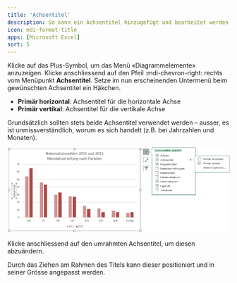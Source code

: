 ```yaml
---
title: 'Achsentitel'
description: So kann ein Achsentitel hinzugefügt und bearbeitet werden
icon: mdi-format-title
apps: [Microsoft Excel]
sort: 5
---
```




Klicke auf das Plus-Symbol, um das Menü «Diagrammelemente» anzuzeigen.
Klicke anschliessend auf den Pfeil :mdi-chevron-right: rechts vom Menüpunkt __Achsentitel__. Setze im nun erscheinenden Untermenü beim gewünschten Achsentitel ein Häkchen.

- __Primär horizontal__: Achsentitel für die horizontale Achse
- __Primär vertikal__: Achsentitel für die vertikale Achse

Grundsätzlich sollten stets beide Achsentitel verwendet werden – ausser, es ist unmissverständlich, worum es sich handelt (z.B. bei Jahrzahlen und Monaten).

![](./images/axis-title.ms.png)

Klicke anschliessend auf den umrahmten Achsentitel, um diesen abzuändern.

Durch das Ziehen am Rahmen des Titels kann dieser positioniert und in seiner Grösse angepasst werden.
